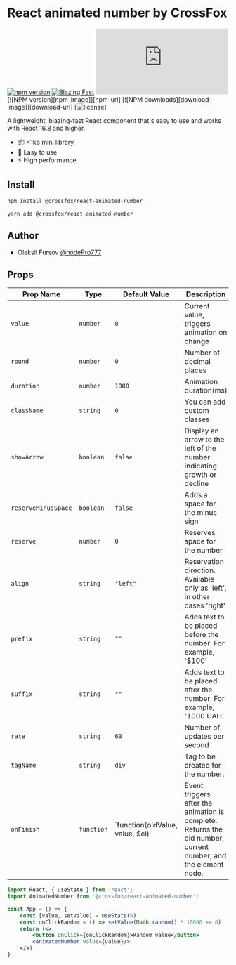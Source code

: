 # React animated number by CrossFox

[![npm version](https://badge.fury.io/js/crossfox-react-animated-number.svg)](https://www.npmjs.com/package/@crossfox/react-animated-number)
[![Blazing Fast](https://badgen.now.sh/badge/speed/blazing%20%F0%9F%94%A5/green)](@crossfox/react-animated-number)
[![gzip size](http://img.badgesize.io/https://unpkg.com/@crossfox/react-animated-number/dist/index.js?compression=gzip)](https://unpkg.com/formik@latest/dist/formik.esm.js)
[![NPM version][npm-image]][npm-url]
[![NPM downloads][download-image]][download-url]
[![license](https://badgen.now.sh/badge/license/Apache-2.0)]

A lightweight, blazing-fast React component that's easy to use and works with React 16.8 and higher.

* 📦 <1kb mini library
* 🌟 Easy to use
* ⚡ High performance


## Install

```bash
npm install @crossfox/react-animated-number
```

```bash
yarn add @crossfox/react-animated-number
```

## Author

- Oleksii Fursov [@nodePro777](https://t.me/nodePro777)

## Props

| Prop Name           | Type       | Default Value                   | Description                                                                                                   | Version |
|---------------------|------------|---------------------------------|---------------------------------------------------------------------------------------------------------------|---------|
| `value`             | `number`   | `0`                             | Current value, triggers animation on change                                                                   | 1.00    |
| `round`             | `number`   | `0`                             | Number of decimal places                                                                                      | 1.00    |
| `duration`          | `number`   | `1000`                          | Animation duration(ms)                                                                                        | 1.00    |	
| `className`         | `string`   | `0`                             | You can add custom classes                                                                                    | 1.00    |	
| `showArrow`         | `boolean`  | `false`                         | Display an arrow to the left of the number indicating growth or decline                                       | 1.00    |	
| `reserveMinusSpace` | `boolean`  | `false`                         | Adds a space for the minus sign                                                                               | 1.00    |	
| `reserve`           | `number`   | `0`                             | Reserves space for the number                                                                                 | 1.00    |	
| `align`             | `string`   | `"left"`                        | Reservation direction. Available only as 'left', in other cases 'right'                                       | 1.00    |	
| `prefix`            | `string`   | `""`                            | Adds text to be placed before the number. For example, '$100'                                                 | 1.00    |	
| `suffix`            | `string`   | `""`                            | Adds text to be placed after the number. For example, '1000 UAH'                                              | 1.00    |	
| `rate`              | `string`   | `60`                            | Number of updates per second                                                                                  | 1.00    |
| `tagName`           | `string`   | `div`                           | Tag to be created for the number.                                                                             | 1.00    |
| `onFinish`          | `function` | `function(oldValue, value, $el) | Event triggers after the animation is complete. Returns the old number, current number, and the element node. | 1.00    |

```jsx
import React, { useState } from 'react';
import AnimatedNumber from '@crossfox/react-animated-number';

const App = () => {
	const [value, setValue] = useState(0)
	const onClickRandom = () => setValue(Math.random() * 10000 >> 0)
	return (<>
		<button onClick={onClickRandom}>Random value</button>
		<AnimatedNumber value={value}/>
	</>)
}
```
